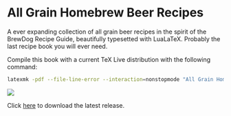 # All Grain Homebrew Beer Recipes

A ever expanding collection of all grain beer recipes in the spirit of the BrewDog Recipe Guide, beautifully typesetted with LuaLaTeX. Probably the last recipe book you will ever need.

Compile this book with a current TeX Live distribution with the following command: 
```sh
latexmk -pdf --file-line-error --interaction=nonstopmode "All Grain Homebrew Beer Recipes.tex"
```
![](https://github.com/aschet/allgrainrecipes/workflows/Build%20LaTeX%20document/badge.svg)

Click [here](https://github.com/aschet/allgrainrecipes/releases/latest/download/All.Grain.Homebrew.Beer.Recipes.pdf) to download the latest release.
